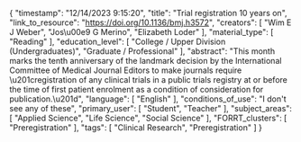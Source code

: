 {
    "timestamp": "12/14/2023 9:15:20",
    "title": "Trial registration 10 years on",
    "link_to_resource": "https://doi.org/10.1136/bmj.h3572",
    "creators": [
        "Wim E J Weber",
        "Jos\u00e9 G Merino",
        "Elizabeth Loder"
    ],
    "material_type": [
        "Reading"
    ],
    "education_level": [
        "College / Upper Division (Undergraduates)",
        "Graduate / Professional"
    ],
    "abstract": "This month marks the tenth anniversary of the landmark decision by the International Committee of Medical Journal Editors to make journals require \u201cregistration of any clinical trials in a public trials registry at or before the time of first patient enrolment as a condition of consideration for publication.\u201d",
    "language": [
        "English"
    ],
    "conditions_of_use": "I don't see any of these",
    "primary_user": [
        "Student",
        "Teacher"
    ],
    "subject_areas": [
        "Applied Science",
        "Life Science",
        "Social Science"
    ],
    "FORRT_clusters": [
        "Preregistration"
    ],
    "tags": [
        "Clinical Research",
        "Preregistration"
    ]
}